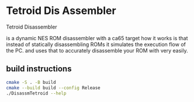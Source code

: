 # Tetroid Dis Assembler 

Tetroid Disassembler 

is a dynamic NES ROM disassembler with a ca65 target 
how it works is that instead of statically disassembling ROMs 
it simulates the execution flow of the PC. and uses that to 
accurately disassemble your ROM with very easily.

## build instructions 

```sh 
cmake -S . -B build 
cmake --build build --config Release
./DisassmTetroid --help
```

